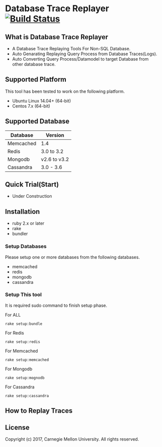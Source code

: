 

# Database Trace Replayer[![Build Status](https://travis-ci.org/akirambo/dbtrace-replayer.svg?branch=master)](https://travis-ci.org/akirambo/dbtrace-replayer)

## What is Database Trace Replayer 
 - A Database Trace Replaying Tools For Non-SQL Database.
 - Auto Genarating Replaying Query Process from Database Traces(Logs).
 - Auto Converting Query Process/Datamodel to target Database from other database trace.

## Supported Platform
 This tool has been tested to work on the following platform.
 - Ubuntu Linux 14.04+ (64-bit)
 - Centos 7.x (64-bit)

## Supported Database
|Database|Version|
|-|-|
|Memcached|1.4|
|Redis|3.0 to 3.2|
|Mongodb|v2.6 to v3.2|
|Cassandra|3.0 - 3.6|

## Quick Trial(Start)
- Under Construction

## Installation
- ruby 2.x or later
- rake
- bundler

### Setup Databases
 Please setup one or more databases from the following databases.
 - memcached
 - redis
 - mongodb
 - cassandra

### Setup This tool
It is required sudo command to finish setup phase.

For ALL
```
rake setup:bundle
```

For Redis
```
rake setup:redis
```

For Memcached
```
rake setup:memcached
```

For Mongodb
```
rake setup:mognodb
```

For Cassandra
```
rake setup:cassandra
```

## How to Replay Traces

## License
 Copyright (c) 2017, Carnegie Mellon University.
 All rights reserved.
